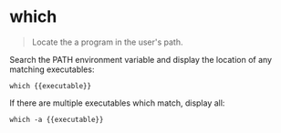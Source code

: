 which
=====

> Locate the a program in the user's path.

Search the PATH environment variable and display the location of any matching executables:

    which {{executable}}

If there are multiple executables which match, display all:

    which -a {{executable}}
